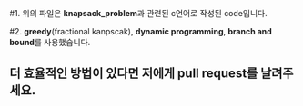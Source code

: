 #1. 위의 파일은 **knapsack_problem**과 관련된 c언어로 작성된 code입니다.

#2. **greedy**(fractional kanpscak), **dynamic programming**, **branch and bound**를 사용했습니다.

## 더 효율적인 방법이 있다면 저에게 pull request를 날려주세요.
